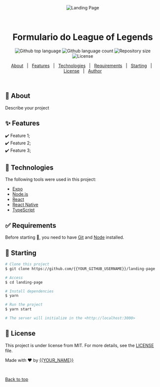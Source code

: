 <div align="center" id="top"> 
  <img src="./.github/app.gif" alt="Landing Page" />

  &#xa0;

  <!-- <a href="https://landingpage.netlify.app">Demo</a> -->
</div>

<h1 align="center">Formulario do League of Legends</h1>

<p align="center">
  <img alt="Github top language" src="https://img.shields.io/github/languages/top/{{therealkaslow}}/landing-page?color=56BEB8">

  <img alt="Github language count" src="https://img.shields.io/github/languages/count/{{therealkaslow}}/landing-page?color=56BEB8">

  <img alt="Repository size" src="https://img.shields.io/github/repo-size/{{therealkaslow}}/landing-page?color=56BEB8">

  <img alt="License" src="https://img.shields.io/github/license/{{therealkaslow}}/landing-page?color=56BEB8">

  <!-- <img alt="Github issues" src="https://img.shields.io/github/issues/{{YOUR_GITHUB_USERNAME}}/landing-page?color=56BEB8" /> -->

  <!-- <img alt="Github forks" src="https://img.shields.io/github/forks/{{YOUR_GITHUB_USERNAME}}/landing-page?color=56BEB8" /> -->

  <!-- <img alt="Github stars" src="https://img.shields.io/github/stars/{{YOUR_GITHUB_USERNAME}}/landing-page?color=56BEB8" /> -->
</p>

<!-- Status -->

<!-- <h4 align="center"> 
	🚧  Landing Page 🚀 Under construction...  🚧
</h4> 

<hr> -->

<p align="center">
  <a href="#dart-about">About</a> &#xa0; | &#xa0; 
  <a href="#sparkles-features">Features</a> &#xa0; | &#xa0;
  <a href="#rocket-technologies">Technologies</a> &#xa0; | &#xa0;
  <a href="#white_check_mark-requirements">Requirements</a> &#xa0; | &#xa0;
  <a href="#checkered_flag-starting">Starting</a> &#xa0; | &#xa0;
  <a href="#memo-license">License</a> &#xa0; | &#xa0;
  <a href="https://github.com/{{YOUR_GITHUB_USERNAME}}" target="_blank">Author</a>
</p>

<br>

## :dart: About ##

Describe your project

## :sparkles: Features ##

:heavy_check_mark: Feature 1;\
:heavy_check_mark: Feature 2;\
:heavy_check_mark: Feature 3;

## :rocket: Technologies ##

The following tools were used in this project:

- [Expo](https://expo.io/)
- [Node.js](https://nodejs.org/en/)
- [React](https://pt-br.reactjs.org/)
- [React Native](https://reactnative.dev/)
- [TypeScript](https://www.typescriptlang.org/)

## :white_check_mark: Requirements ##

Before starting :checkered_flag:, you need to have [Git](https://git-scm.com) and [Node](https://nodejs.org/en/) installed.

## :checkered_flag: Starting ##

```bash
# Clone this project
$ git clone https://github.com/{{YOUR_GITHUB_USERNAME}}/landing-page

# Access
$ cd landing-page

# Install dependencies
$ yarn

# Run the project
$ yarn start

# The server will initialize in the <http://localhost:3000>
```

## :memo: License ##

This project is under license from MIT. For more details, see the [LICENSE](LICENSE.md) file.


Made with :heart: by <a href="https://github.com/{{YOUR_GITHUB_USERNAME}}" target="_blank">{{YOUR_NAME}}</a>

&#xa0;

<a href="#top">Back to top</a>
